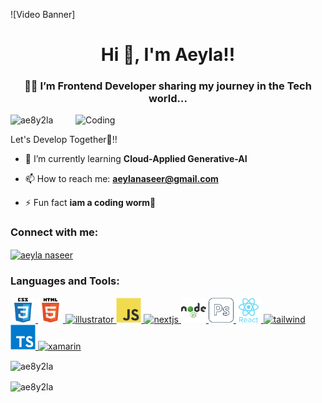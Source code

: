 ![Video Banner]

<h1 align="center">Hi 👋, I'm Aeyla!!</h1>
<h3 align="center">👩‍💻 I’m Frontend Developer sharing my journey in the Tech world...</h3>
<img align="right" alt="Coding" width="400" src="https://github.com/user-attachments/assets/11096d4c-d6c9-40c7-ba1f-62bce36401da">

<p align="left"> <img src="https://komarev.com/ghpvc/?username=ae8y2la&label=Profile%20views&color=0e75b6&style=flat" alt="ae8y2la" />
  <p align="left">Let's Develop Together🚀!!</p>

- 🌱 I’m currently learning **Cloud-Applied Generative-AI**

- 📫 How to reach me: **aeylanaseer@gmail.com**

- ⚡ Fun fact **iam a coding worm🥸**

<h3 align="left">Connect with me:</h3>
<p align="left">
<a href="https://linkedin.com/in/aeyla naseer" target="blank"><img align="center" src="https://raw.githubusercontent.com/rahuldkjain/github-profile-readme-generator/master/src/images/icons/Social/linked-in-alt.svg" alt="aeyla naseer" height="30" width="40" /></a>
</p>

<h3 align="left">Languages and Tools:</h3>
<p align="left"> <a href="https://www.w3schools.com/css/" target="_blank" rel="noreferrer"> <img src="https://raw.githubusercontent.com/devicons/devicon/master/icons/css3/css3-original-wordmark.svg" alt="css3" width="40" height="40"/> </a> <a href="https://www.w3.org/html/" target="_blank" rel="noreferrer"> <img src="https://raw.githubusercontent.com/devicons/devicon/master/icons/html5/html5-original-wordmark.svg" alt="html5" width="40" height="40"/> </a> <a href="https://www.adobe.com/in/products/illustrator.html" target="_blank" rel="noreferrer"> <img src="https://www.vectorlogo.zone/logos/adobe_illustrator/adobe_illustrator-icon.svg" alt="illustrator" width="40" height="40"/> </a> <a href="https://developer.mozilla.org/en-US/docs/Web/JavaScript" target="_blank" rel="noreferrer"> <img src="https://raw.githubusercontent.com/devicons/devicon/master/icons/javascript/javascript-original.svg" alt="javascript" width="40" height="40"/> </a> <a href="https://nextjs.org/" target="_blank" rel="noreferrer"> <img src="https://cdn.worldvectorlogo.com/logos/nextjs-2.svg" alt="nextjs" width="40" height="40"/> </a> <a href="https://nodejs.org" target="_blank" rel="noreferrer"> <img src="https://raw.githubusercontent.com/devicons/devicon/master/icons/nodejs/nodejs-original-wordmark.svg" alt="nodejs" width="40" height="40"/> </a> <a href="https://www.photoshop.com/en" target="_blank" rel="noreferrer"> <img src="https://raw.githubusercontent.com/devicons/devicon/master/icons/photoshop/photoshop-line.svg" alt="photoshop" width="40" height="40"/> </a> <a href="https://reactjs.org/" target="_blank" rel="noreferrer"> <img src="https://raw.githubusercontent.com/devicons/devicon/master/icons/react/react-original-wordmark.svg" alt="react" width="40" height="40"/> </a> <a href="https://tailwindcss.com/" target="_blank" rel="noreferrer"> <img src="https://www.vectorlogo.zone/logos/tailwindcss/tailwindcss-icon.svg" alt="tailwind" width="40" height="40"/> </a> <a href="https://www.typescriptlang.org/" target="_blank" rel="noreferrer"> <img src="https://raw.githubusercontent.com/devicons/devicon/master/icons/typescript/typescript-original.svg" alt="typescript" width="40" height="40"/> </a> <a href="https://dotnet.microsoft.com/apps/xamarin" target="_blank" rel="noreferrer"> <img src="https://raw.githubusercontent.com/detain/svg-logos/780f25886640cef088af994181646db2f6b1a3f8/svg/xamarin.svg" alt="xamarin" width="40" height="40"/> </a> </p>

<p><img align="center" src="https://github-readme-stats.vercel.app/api/top-langs?username=ae8y2la&show_icons=true&locale=en&layout=compact" alt="ae8y2la" /></p>

<p><img align="center" src="https://github-readme-streak-stats.herokuapp.com/?user=ae8y2la&" alt="ae8y2la" /></p>
